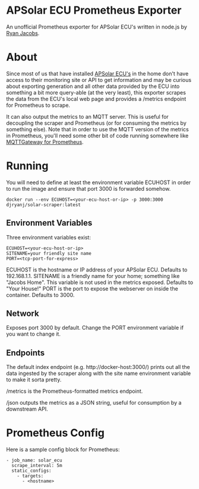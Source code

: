 # APSolar ECU Prometheus Exporter

An unofficial Prometheus exporter for APSolar ECU's written in node.js by [Ryan Jacobs](https://github.com/djryanj).

# About

Since most of us that have installed [APSolar ECU's](https://usa.apsystems.com/products/monitor/) in the home don't have access to their monitoring site or API to get information and may be curious about exporting generation and all other data provided by the ECU into something a bit more query-able (at the very least), this exporter scrapes the data from the ECU's local web page and provides a /metrics endpoint for Prometheus to scrape. 

It can also output the metrics to an MQTT server. This is useful for decoupling the scraper and Prometheus (or for consuming the metrics by something else). Note that in order to use the MQTT version of the metrics in Prometheus, you'll need some other bit of code running somewhere like [MQTTGateway for Prometheus](https://github.com/inuits/mqttgateway).

# Running

You will need to define at least the environment variable ECUHOST in order to run the image and ensure that port 3000 is forwarded somehow.

    docker run --env ECUHOST=<your-ecu-host-or-ip> -p 3000:3000 djryanj/solar-scraper:latest


## Environment Variables

Three environment variables exist:

    ECUHOST=<your-ecu-host-or-ip>
    SITENAME=your friendly site name
    PORT=<tcp-port-for-express>
  
 ECUHOST is the hostname or IP address of your APSolar ECU. Defaults to 192.168.1.1.
 SITENAME is a friendly name for your home; something like "Jacobs Home". This variable is not used in the metrics exposed. Defaults to "Your House!"
 PORT is the port to expose the webserver on inside the container. Defaults to 3000.

## Network

Exposes port 3000 by default. Change the PORT environment variable if you want to change it.

## Endpoints

The default index endpoint (e.g. http://docker-host:3000/) prints out all the data ingested by the scraper along with the site name environment variable to make it sorta pretty.

/metrics is the Prometheus-formatted metrics endpoint.

/json outputs the metrics as a JSON string, useful for consumption by a downstream API.

# Prometheus Config

Here is a sample config block for Prometheus:
```
- job_name: solar_ecu
  scrape_interval: 5m
  static_configs:
    - targets:
      - <hostname>